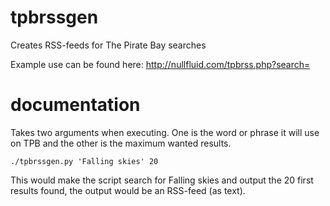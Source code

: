tpbrssgen
=========

Creates RSS-feeds for The Pirate Bay searches

Example use can be found here: http://nullfluid.com/tpbrss.php?search=

documentation
=============
Takes two arguments when executing. One is the word or phrase it will use on TPB and the other is the maximum wanted results. 

```
./tpbrssgen.py 'Falling skies' 20
```
This would make the script search for Falling skies and output the 20 first results found, the output would be an RSS-feed (as text). 
